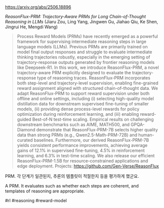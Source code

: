 https://arxiv.org/abs/2506.18896

*ReasonFlux-PRM: Trajectory-Aware PRMs for Long Chain-of-Thought Reasoning in LLMs* (Jiaru Zou, Ling Yang, Jingwen Gu, Jiahao Qiu, Ke Shen, Jingrui He, Mengdi Wang)

> Process Reward Models (PRMs) have recently emerged as a powerful framework for supervising intermediate reasoning steps in large language models (LLMs). Previous PRMs are primarily trained on model final output responses and struggle to evaluate intermediate thinking trajectories robustly, especially in the emerging setting of trajectory-response outputs generated by frontier reasoning models like Deepseek-R1. In this work, we introduce ReasonFlux-PRM, a novel trajectory-aware PRM explicitly designed to evaluate the trajectory-response type of reasoning traces. ReasonFlux-PRM incorporates both step-level and trajectory-level supervision, enabling fine-grained reward assignment aligned with structured chain-of-thought data. We adapt ReasonFlux-PRM to support reward supervision under both offline and online settings, including (i) selecting high-quality model distillation data for downstream supervised fine-tuning of smaller models, (ii) providing dense process-level rewards for policy optimization during reinforcement learning, and (iii) enabling reward-guided Best-of-N test-time scaling. Empirical results on challenging downstream benchmarks such as AIME, MATH500, and GPQA-Diamond demonstrate that ReasonFlux-PRM-7B selects higher quality data than strong PRMs (e.g., Qwen2.5-Math-PRM-72B) and human-curated baselines. Furthermore, our derived ReasonFlux-PRM-7B yields consistent performance improvements, achieving average gains of 12.1% in supervised fine-tuning, 4.5% in reinforcement learning, and 6.3% in test-time scaling. We also release our efficient ReasonFlux-PRM-1.5B for resource-constrained applications and edge deployment. Projects: https://github.com/Gen-Verse/ReasonFlux

PRM. 각 단계가 일관된지, 추론의 템플릿이 적절한지 등을 평가하게 했군요.

<english>
A PRM. It evaluates such as whether each steps are coherent, and templates of reasoning are appropriate.
</english>

#rl #reasoning #reward-model 